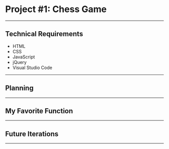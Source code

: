 # Project #1:  Chess Game

---

## Technical Requirements

- HTML
- CSS
- JavaScript
- jQuery
- Visual Studio Code

---

## Planning 


---

## My Favorite Function 

---

## Future Iterations 


---

## 